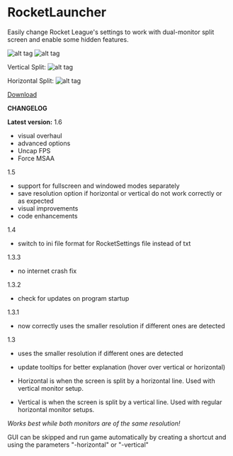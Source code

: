 # RocketLauncher
Easily change Rocket League's settings to work with dual-monitor split screen and enable some hidden features.

![alt tag](http://i.imgur.com/L0o7q7f.png)  ![alt tag](http://i.imgur.com/Rs4SW0g.png)

Vertical Split:
![alt tag](https://pbs.twimg.com/media/CMehXOhWUAAlV_O.jpg)

Horizontal Split:
![alt tag](https://i.imgur.com/IOm0cp9.jpg)

[Download](https://drive.google.com/file/d/0BzKq8PEZkdhSOGFGcTZ0SWlmSTA/view?usp=sharing)

 **CHANGELOG**
 
**Latest version:** 1.6
- visual overhaul
- advanced options
 - Uncap FPS
 - Force MSAA
 
1.5
- support for fullscreen and windowed modes separately
- save resolution option if horizontal or vertical do not work correctly or as expected
- visual improvements
- code enhancements

1.4
- switch to ini file format for RocketSettings file instead of txt

1.3.3
- no internet crash fix

1.3.2
- check for updates on program startup

1.3.1
- now  correctly uses the smaller resolution if different ones are detected

1.3
- uses the smaller resolution if different ones are detected
- update tooltips for better explanation (hover over vertical or horizontal)

 - Horizontal is when the screen is split by a horizontal line. Used with vertical monitor setup.
 - Vertical is when the screen is split by a vertical line. Used with regular horizontal monitor setups.

*Works best while both monitors are of the same resolution!*

GUI can be skipped and run game automatically by creating a shortcut and using the parameters "-horizontal" or "-vertical"